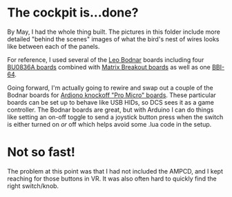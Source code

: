# The cockpit is...done?

By May, I had the whole thing built.  The pictures in this folder include more detailed "behind the scenes"
images of what the bird's nest of wires looks like between each of the panels.

For reference, I used several of the [Leo Bodnar](http://www.leobodnar.com/shop/index.php?main_page=index&cPath=94&zenid=41f0a7f40298148d5ff5bead11e34d14)
boards including four [BU0836A boards](http://www.leobodnar.com/shop/index.php?main_page=product_info&cPath=94&products_id=204&zenid=fcc1bcaa9d9931558e9c9466170ca3ff)
combined with [Matrix Breakout boards](http://www.leobodnar.com/shop/index.php?main_page=product_info&cPath=94&products_id=274&zenid=fcc1bcaa9d9931558e9c9466170ca3ff)
as well as one [BBI-64](http://www.leobodnar.com/shop/index.php?main_page=product_info&cPath=94&products_id=274&zenid=fcc1bcaa9d9931558e9c9466170ca3ff).

Going forward, I'm actually going to rewire and swap out a couple of the Bodnar boards for [Ardiono knockoff "Pro Micro"
boards](https://www.amazon.com/gp/product/B07FXCTVQP/ref=ppx_yo_dt_b_search_asin_title?ie=UTF8&psc=1).  These particular
boards can be set up to behave like USB HIDs, so DCS sees it as a game controller.  The Bodnar boards are great, but with
Arduino I can do things like setting an on-off toggle to send a joystick button press when the switch is either turned
on *or* off which helps avoid some .lua code in the setup.

# Not so fast!

The problem at this point was that I had not included the AMPCD, and I kept reaching for those buttons in VR.  It was also
often hard to quickly find the right switch/knob.
